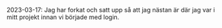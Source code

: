 2023-03-17: Jag har forkat och satt upp så att jag nästan är där jag var i mitt projekt innan vi började med login.